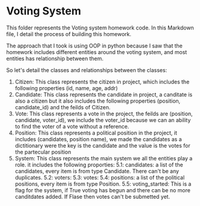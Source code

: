 # Voting System

This folder represents the Voting system homework code.
In this Markdown file, I detail the process of building this homework.

The approach that I took is using OOP in python because I saw that the homework includes different entities around the voting system, and most entities has relationship between them.

So let's detail the classes and relationships between the classes:

1. Citizen: This class represents the citizen in project, which includes the following properties (id, name, age, addr)
2. Candidate: This class represents the candidate in project, a canditate is also a citizen but it also includes the following properties (position, candidate_id) and the feilds of Citizen.
3. Vote: This class represents a vote in the project, the feilds are (position, candidate, voter_id), we include the voter_id because we can an ability to find the voter of a vote without a reference.
4. Position: This class represents a political position in the project, it includes (candidates, position name), we made the candidates as a dictitionary were the key is the candidate and the value is the votes for the partecular position
5. System: This class represents the main system we all the entities play a role. it includes the following proporties:
   5.1: candidates: a list of the candidates, every item is from type Candidate. There can't be any duplicates.
   5.2: voters:
   5.3: votes:
   5.4: positions: a list of the political positions, every item is from type Position.
   5.5: voting_started: This is a flag for the system, if True voting has begun and there can be no more canditdates added. If Flase then votes can't be submetted yet.
